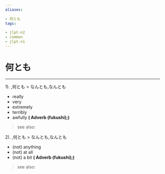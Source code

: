 ```yaml
---
aliases:
    
- 何とも
tags:
    
- jlpt-n2
- common
- jlpt-n1
---
```


# 何とも
---
1).
,何とも > なんとも,なんとも

- really
- very
- extremely
- terribly
- awfully
**( Adverb (fukushi);)**
> see also: 
            
2).
,何とも > なんとも,なんとも

- (not) anything
- (not) at all
- (not) a bit
**( Adverb (fukushi);)**
> see also: 
            
